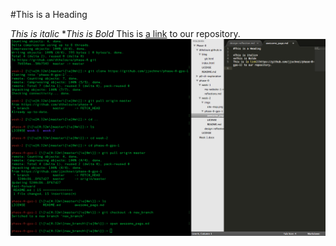 #This is a Heading

*This is italic*
**This is Bold*
This is [a link](https://github.com/jjschnei/phase-0-gps-1) to our repository.
![Screenshot](pair_screenshot.png)
